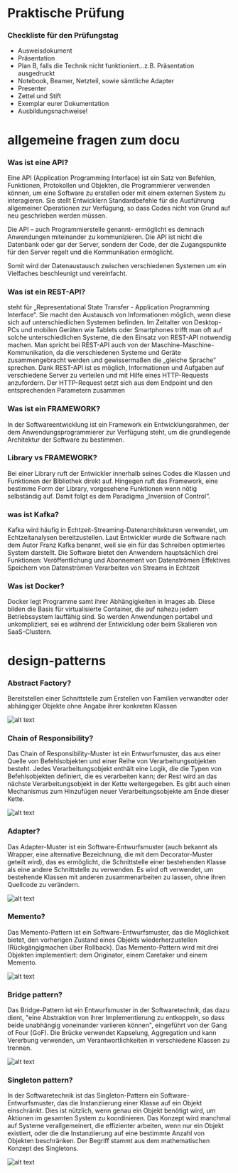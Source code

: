 # Praktische Prüfung


### Checkliste für den Prüfungstag
- Ausweisdokument
- Präsentation
- Plan B, falls die Technik nicht funktioniert…z.B. Präsentation ausgedruckt 
- Notebook, Beamer, Netzteil, sowie sämtliche Adapter
- Presenter 
- Zettel und Stift
- Exemplar eurer Dokumentation
- Ausbildungsnachweise!


# allgemeine fragen zum docu

### Was ist eine API? 
Eine API (Application Programming Interface) ist ein Satz von Befehlen, Funktionen, Protokollen und Objekten, die Programmierer verwenden können, um eine Software zu erstellen oder mit einem externen System zu interagieren. Sie stellt Entwicklern Standardbefehle für die Ausführung allgemeiner Operationen zur Verfügung, so dass Codes nicht von Grund auf neu geschrieben werden müssen.

Die API – auch Programmierstelle genannt- ermöglicht es demnach Anwendungen miteinander zu kommunizieren. Die API ist nicht die Datenbank oder gar der Server, sondern der Code, der die Zugangspunkte für den Server regelt und die Kommunikation ermöglicht.

Somit wird der Datenaustausch zwischen verschiedenen Systemen um ein Vielfaches beschleunigt und vereinfacht.

### Was ist ein REST-API?
steht für „Representational State Transfer - Application Programming Interface“. Sie macht den Austausch von Informationen möglich, wenn diese sich auf unterschiedlichen Systemen befinden. Im Zeitalter von Desktop-PCs und mobilen Geräten wie Tablets oder Smartphones trifft man oft auf solche unterschiedlichen Systeme, die den Einsatz von REST-API notwendig machen. Man spricht bei REST-API auch von der Maschine-Maschine-Kommunikation, da die verschiedenen Systeme und Geräte zusammengebracht werden und gewissermaßen die „gleiche Sprache“ sprechen. Dank REST-API ist es möglich, Informationen und Aufgaben auf verschiedene Server zu verteilen und mit Hilfe eines HTTP-Requests anzufordern. Der HTTP-Request setzt sich aus dem Endpoint und den entsprechenden Parametern zusammen
 
### Was ist ein FRAMEWORK?
In der Softwareentwicklung ist ein Framework ein Entwicklungsrahmen, der dem Anwendungsprogrammierer zur Verfügung steht, um die grundlegende Architektur der Software zu bestimmen. 

### Library vs FRAMEWORK?
Bei einer Library ruft der Entwickler innerhalb seines Codes die Klassen und Funktionen der Bibliothek direkt auf. Hingegen ruft das Framework, eine bestimme Form der Library, vorgesehene Funktionen wenn nötig selbständig auf. Damit folgt es dem Paradigma „Inversion of Control“.

### was ist Kafka?
Kafka wird häufig in Echtzeit-Streaming-Datenarchitekturen verwendet, um Echtzeitanalysen bereitzustellen. Laut Entwickler wurde die Software nach dem Autor Franz Kafka benannt, weil sie ein für das Schreiben optimiertes System darstellt. Die Software bietet den Anwendern hauptsächlich drei Funktionen:
Veröffentlichung und Abonnement von Datenströmen
Effektives Speichern von Datenströmen
Verarbeiten von Streams in Echtzeit

### Was ist Docker?
Docker legt Programme samt ihrer Abhängigkeiten in Images ab. Diese bilden die Basis für virtualisierte Container, die auf nahezu jedem Betriebssystem lauffähig sind. So werden Anwendungen portabel und unkompliziert, sei es während der Entwicklung oder beim Skalieren von SaaS-Clustern.

# design-patterns

### Abstract Factory?
Bereitstellen einer Schnittstelle zum Erstellen von Familien verwandter oder abhängiger Objekte ohne Angabe ihrer konkreten Klassen

![alt text](https://o.quizlet.com/oEI.1Revehh7tMKMVZig7Q.png)


### Chain of Responsibility?
Das Chain of Responsibility-Muster ist ein Entwurfsmuster, das aus einer Quelle von Befehlsobjekten und einer Reihe von Verarbeitungsobjekten besteht. Jedes Verarbeitungsobjekt enthält eine Logik, die die Typen von Befehlsobjekten definiert, die es verarbeiten kann; der Rest wird an das nächste Verarbeitungsobjekt in der Kette weitergegeben. Es gibt auch einen Mechanismus zum Hinzufügen neuer Verarbeitungsobjekte am Ende dieser Kette.

![alt text](https://o.quizlet.com/9gDvx4iF3f0iD3hzMCRN8Q.png)


### Adapter?
Das Adapter-Muster ist ein Software-Entwurfsmuster (auch bekannt als Wrapper, eine alternative Bezeichnung, die mit dem Decorator-Muster geteilt wird), das es ermöglicht, die Schnittstelle einer bestehenden Klasse als eine andere Schnittstelle zu verwenden. Es wird oft verwendet, um bestehende Klassen mit anderen zusammenarbeiten zu lassen, ohne ihren Quellcode zu verändern.

![alt text](https://o.quizlet.com/lQCc9wt.4pGuGCmOz9e5gA.jpg)


### Memento?
Das Memento-Pattern ist ein Software-Entwurfsmuster, das die Möglichkeit bietet, den vorherigen Zustand eines Objekts wiederherzustellen (Rückgängigmachen über Rollback).
Das Memento-Pattern wird mit drei Objekten implementiert: dem Originator, einem Caretaker und einem Memento.

![alt text](https://o.quizlet.com/44JQkR10.9VGpDxZd4D75A.png)


### Bridge pattern?
Das Bridge-Pattern ist ein Entwurfsmuster in der Softwaretechnik, das dazu dient, "eine Abstraktion von ihrer Implementierung zu entkoppeln, so dass beide unabhängig voneinander variieren können", eingeführt von der Gang of Four (GoF). Die Brücke verwendet Kapselung, Aggregation und kann Vererbung verwenden, um Verantwortlichkeiten in verschiedene Klassen zu trennen.

![alt text](https://o.quizlet.com/SyJ4lvDiCHgRBvfS8cMM9A.png)


### Singleton pattern?
In der Softwaretechnik ist das Singleton-Pattern ein Software-Entwurfsmuster, das die Instanziierung einer Klasse auf ein Objekt einschränkt. Dies ist nützlich, wenn genau ein Objekt benötigt wird, um Aktionen im gesamten System zu koordinieren. Das Konzept wird manchmal auf Systeme verallgemeinert, die effizienter arbeiten, wenn nur ein Objekt existiert, oder die die Instanziierung auf eine bestimmte Anzahl von Objekten beschränken. Der Begriff stammt aus dem mathematischen Konzept des Singletons.

![alt text](https://o.quizlet.com/VE0srKpNDQ7tU6b.wvCUvA.png)

